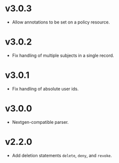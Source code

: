 # v3.0.3
* Allow annotations to be set on a policy resource.

# v3.0.2

* Fix handling of multiple subjects in a single record.

# v3.0.1

* Fix handling of absolute user ids.

# v3.0.0

* Nextgen-compatible parser.

# v2.2.0

* Add deletion statements `delete`, `deny`, and `revoke`.



